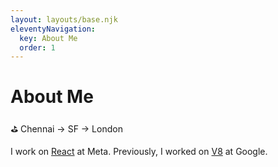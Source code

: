 ```yaml
---
layout: layouts/base.njk
eleventyNavigation:
  key: About Me
  order: 1
---
```


# About Me

⛳ Chennai → SF → London

I work on [React](https://react.dev/) at Meta. Previously, I worked on
[V8](https://v8.dev/) at Google.
